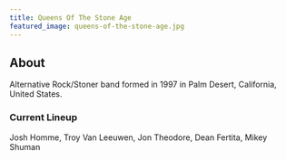 ```yaml
---
title: Queens Of The Stone Age
featured_image: queens-of-the-stone-age.jpg
---
```

## About

Alternative Rock/Stoner band formed in 1997 in Palm Desert, California, United States.

### Current Lineup

Josh Homme, Troy Van Leeuwen, Jon Theodore, Dean Fertita, Mikey Shuman

